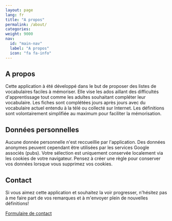 ```yaml
---
layout: page
lang: fr
title: "A propos"
permalink: /about/
categories:
weight: 9000
nav:
  id: "main-nav"
  label: "A propos"
  icon: "fa fa-info"
---
```


## A propos

Cette application à été développé dans le but de proposer des listes de
vocabulaires faciles à mémoriser. Elle vise les ados aillant des difficultés
d'apprentissage tout comme les adultes souhaitant compléter leur vocabulaire.
Les fiches sont complétées jours après jours avec du vocabulaire actuel entendu
à la télé ou collecté sur Internet. Les définitions sont volontairement
simplifiée au maximum pour faciliter la mémorisation.


## Données personnelles

Aucune donnée personnelle n'est reccueillie par l'application. Des données
anonymes peuvent cependant être utilisées par les services Google associés
(pubs).
Votre sélection est uniquement conservée localement via les cookies de votre
navigateur. Pensez à créer une règle pour conserver vos données lorsque vous
supprimez vos cookies.


## Contact

Si vous aimez cette application et souhaitez la voir progresser, n'hésitez pas à
me faire part de vos remarques et à m'envoyer plein de nouvelles définitions!

<a class="btn btn-primary btn-lg" href="https://docs.google.com/forms/d/1twlFd6Y3-BNf9l1JTH42yatGEQvXgpmm_wd_2wOLlS0/prefill" role="button"><span class="fa fa-envelope"></span> Formulaire de contact</a>
